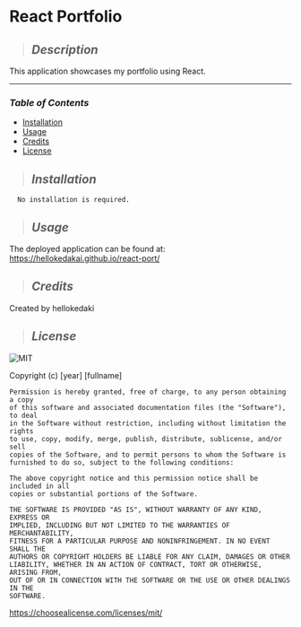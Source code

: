 # **React Portfolio**

  >## **_Description_**

  This application showcases my portfolio using React.

  ---
  ### **_Table of Contents_**

  * [Installation](#installation)
  * [Usage](#usage)
  * [Credits](#credits)
  * [License](#license)

  >## **_Installation_**


  ```
    No installation is required.
  ```

  >## **_Usage_**

  The deployed application can be found at: https://hellokedakai.github.io/react-port/

  >## **_Credits_**

  Created by hellokedaki

  

  >## **_License_**

  ![MIT](https://img.shields.io/badge/license-MIT-blue)

  Copyright (c) [year] [fullname]

    Permission is hereby granted, free of charge, to any person obtaining a copy
    of this software and associated documentation files (the "Software"), to deal
    in the Software without restriction, including without limitation the rights
    to use, copy, modify, merge, publish, distribute, sublicense, and/or sell
    copies of the Software, and to permit persons to whom the Software is
    furnished to do so, subject to the following conditions:
    
    The above copyright notice and this permission notice shall be included in all
    copies or substantial portions of the Software.
    
    THE SOFTWARE IS PROVIDED "AS IS", WITHOUT WARRANTY OF ANY KIND, EXPRESS OR
    IMPLIED, INCLUDING BUT NOT LIMITED TO THE WARRANTIES OF MERCHANTABILITY,
    FITNESS FOR A PARTICULAR PURPOSE AND NONINFRINGEMENT. IN NO EVENT SHALL THE
    AUTHORS OR COPYRIGHT HOLDERS BE LIABLE FOR ANY CLAIM, DAMAGES OR OTHER
    LIABILITY, WHETHER IN AN ACTION OF CONTRACT, TORT OR OTHERWISE, ARISING FROM,
    OUT OF OR IN CONNECTION WITH THE SOFTWARE OR THE USE OR OTHER DEALINGS IN THE
    SOFTWARE.

  https://choosealicense.com/licenses/mit/

  

